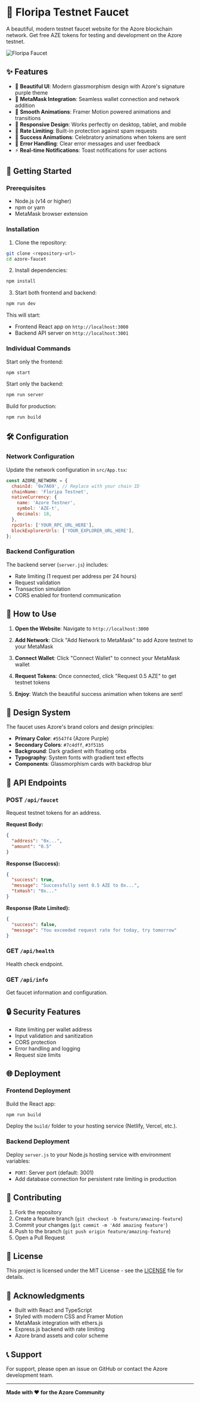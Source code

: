 # 🚰 Floripa Testnet Faucet

A beautiful, modern testnet faucet website for the Azore blockchain network. Get free AZE tokens for testing and development on the Azore testnet.

![Floripa Faucet](https://via.placeholder.com/800x400/5547f4/ffffff?text=Azore+Testnet+Faucet)

## ✨ Features

- 🌟 **Beautiful UI**: Modern glassmorphism design with Azore's signature purple theme
- 🦊 **MetaMask Integration**: Seamless wallet connection and network addition
- 🎨 **Smooth Animations**: Framer Motion powered animations and transitions
- 📱 **Responsive Design**: Works perfectly on desktop, tablet, and mobile
- 🔐 **Rate Limiting**: Built-in protection against spam requests
- 🎉 **Success Animations**: Celebratory animations when tokens are sent
- 🚨 **Error Handling**: Clear error messages and user feedback
- ⚡ **Real-time Notifications**: Toast notifications for user actions

## 🚀 Getting Started

### Prerequisites

- Node.js (v14 or higher)
- npm or yarn
- MetaMask browser extension

### Installation

1. Clone the repository:
```bash
git clone <repository-url>
cd azore-faucet
```

2. Install dependencies:
```bash
npm install
```

3. Start both frontend and backend:
```bash
npm run dev
```

This will start:
- Frontend React app on `http://localhost:3000`
- Backend API server on `http://localhost:3001`

### Individual Commands

Start only the frontend:
```bash
npm start
```

Start only the backend:
```bash
npm run server
```

Build for production:
```bash
npm run build
```

## 🛠️ Configuration

### Network Configuration

Update the network configuration in `src/App.tsx`:

```javascript
const AZORE_NETWORK = {
  chainId: '0x7A69', // Replace with your chain ID
  chainName: 'Floripa Testnet',
  nativeCurrency: {
    name: 'Azore Testner',
    symbol: 'AZE-t',
    decimals: 18,
  },
  rpcUrls: ['YOUR_RPC_URL_HERE'],
  blockExplorerUrls: ['YOUR_EXPLORER_URL_HERE'],
};
```

### Backend Configuration

The backend server (`server.js`) includes:
- Rate limiting (1 request per address per 24 hours)
- Request validation
- Transaction simulation
- CORS enabled for frontend communication

## 📱 How to Use

1. **Open the Website**: Navigate to `http://localhost:3000`

2. **Add Network**: Click "Add Network to MetaMask" to add Azore testnet to your MetaMask

3. **Connect Wallet**: Click "Connect Wallet" to connect your MetaMask wallet

4. **Request Tokens**: Once connected, click "Request 0.5 AZE" to get testnet tokens

5. **Enjoy**: Watch the beautiful success animation when tokens are sent!

## 🎨 Design System

The faucet uses Azore's brand colors and design principles:

- **Primary Color**: `#5547f4` (Azore Purple)
- **Secondary Colors**: `#7c4dff`, `#3f51b5`
- **Background**: Dark gradient with floating orbs
- **Typography**: System fonts with gradient text effects
- **Components**: Glassmorphism cards with backdrop blur

## 🔧 API Endpoints

### POST `/api/faucet`
Request testnet tokens for an address.

**Request Body:**
```json
{
  "address": "0x...",
  "amount": "0.5"
}
```

**Response (Success):**
```json
{
  "success": true,
  "message": "Successfully sent 0.5 AZE to 0x...",
  "txHash": "0x..."
}
```

**Response (Rate Limited):**
```json
{
  "success": false,
  "message": "You exceeded request rate for today, try tomorrow"
}
```

### GET `/api/health`
Health check endpoint.

### GET `/api/info`
Get faucet information and configuration.

## 🔒 Security Features

- Rate limiting per wallet address
- Input validation and sanitization
- CORS protection
- Error handling and logging
- Request size limits

## 🌐 Deployment

### Frontend Deployment

Build the React app:
```bash
npm run build
```

Deploy the `build/` folder to your hosting service (Netlify, Vercel, etc.).

### Backend Deployment

Deploy `server.js` to your Node.js hosting service with environment variables:
- `PORT`: Server port (default: 3001)
- Add database connection for persistent rate limiting in production

## 🤝 Contributing

1. Fork the repository
2. Create a feature branch (`git checkout -b feature/amazing-feature`)
3. Commit your changes (`git commit -m 'Add amazing feature'`)
4. Push to the branch (`git push origin feature/amazing-feature`)
5. Open a Pull Request

## 📝 License

This project is licensed under the MIT License - see the [LICENSE](LICENSE) file for details.

## 🎉 Acknowledgments

- Built with React and TypeScript
- Styled with modern CSS and Framer Motion
- MetaMask integration with ethers.js
- Express.js backend with rate limiting
- Azore brand assets and color scheme

## 📞 Support

For support, please open an issue on GitHub or contact the Azore development team.

---

**Made with ❤️ for the Azore Community**
